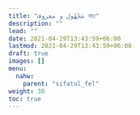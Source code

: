 ```yaml
---
title: "و معروف‎ مَجْهُول বাচ্য"
description: ""
lead: ""
date: 2021-04-29T13:43:59+06:00
lastmod: 2021-04-29T13:43:59+06:00
draft: true
images: []
menu: 
  nahw:
    parent: "sifatul_fel"
weight: 30
toc: true
---
```



